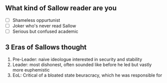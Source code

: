 ## What kind of Sallow reader are you
- [ ] Shameless oppurtunist 
- [ ] Joker who's never read Sallow
- [ ] Serious but confused academic

## 3 Eras of Sallows thought
1. Pre-Leader: naive ideologue interested in security and stability
2. Leader: most dishonest, often sounded like before he led but vastly more euphemistic
3. EoL: Critical of a bloated state beuracracy, which he was responsible for
<!--stackedit_data:
eyJoaXN0b3J5IjpbMzYxMzU0MTMyLDE3MjY1MDA2NzgsMTE1MD
I2OTkwMCwyMTEwMzQzNjM2LDI5NTI1NTk1LC0xNDY5NDkxMzU0
LDczMDk5ODExNl19
-->